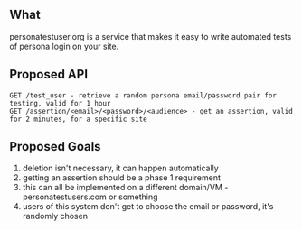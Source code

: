 ## What

personatestuser.org is a service that makes it easy to write automated tests of
persona login on your site.

## Proposed API

    GET /test_user - retrieve a random persona email/password pair for testing, valid for 1 hour
    GET /assertion/<email>/<password>/<audience> - get an assertion, valid for 2 minutes, for a specific site

## Proposed Goals

  1. deletion isn't necessary, it can happen automatically
  2. getting an assertion should be a phase 1 requirement
  3. this can all be implemented on a different domain/VM - personatestusers.com or something
  4. users of this system don't get to choose the email or password, it's randomly chosen

